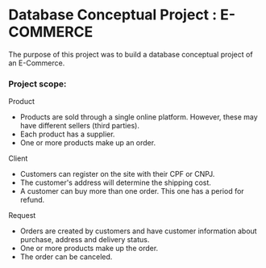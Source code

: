 # Database Conceptual Project : E-COMMERCE

The purpose of this project was to build a database conceptual project of an E-Commerce. 

### Project scope:

Product
* Products are sold through a single online platform. However, these may have different sellers (third parties).
* Each product has a supplier.
* One or more products make up an order.

Client
* Customers can register on the site with their CPF or CNPJ.
* The customer's address will determine the shipping cost.
* A customer can buy more than one order. This one has a period for refund.

Request
* Orders are created by customers and have customer information about purchase, address and delivery status.
* One or more products make up the order.
* The order can be canceled.
